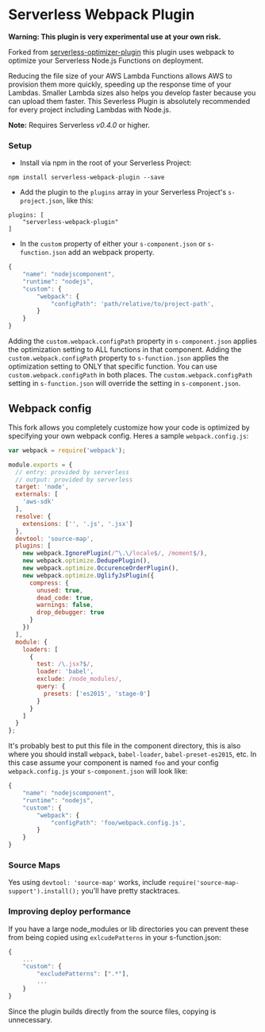 Serverless Webpack Plugin
=============================
**Warning: This plugin is very experimental use at your own risk.**

Forked from [serverless-optimizer-plugin](https://github.com/serverless/serverless-optimizer-plugin) this plugin uses webpack to optimize your Serverless Node.js Functions on deployment.

Reducing the file size of your AWS Lambda Functions allows AWS to provision them more quickly, speeding up the response time of your Lambdas.  Smaller Lambda sizes also helps you develop faster because you can upload them faster.  This Severless Plugin is absolutely recommended for every project including Lambdas with Node.js.

**Note:** Requires Serverless *v0.4.0* or higher.

### Setup

* Install via npm in the root of your Serverless Project:
```
npm install serverless-webpack-plugin --save
```

* Add the plugin to the `plugins` array in your Serverless Project's `s-project.json`, like this:

```
plugins: [
    "serverless-webpack-plugin"
]
```

* In the `custom` property of either your `s-component.json` or `s-function.json` add an webpack property.

```javascript
{
    "name": "nodejscomponent",
    "runtime": "nodejs",
    "custom": {
        "webpack": {
            "configPath": 'path/relative/to/project-path',
        }
    }
}

```


Adding the `custom.webpack.configPath` property in `s-component.json` applies the optimization setting to ALL functions in that component.  Adding the `custom.webpack.configPath` property to `s-function.json` applies the optimization setting to ONLY that specific function.  You can use `custom.webpack.configPath` in both places.  The `custom.webpack.configPath` setting in `s-function.json` will override the setting in `s-component.json`.



## Webpack config
This fork allows you completely customize how your code is optimized by specifying your own webpack config. Heres a sample `webpack.config.js`:

```javascript
var webpack = require('webpack');

module.exports = {
  // entry: provided by serverless
  // output: provided by serverless
  target: 'node',
  externals: [
    'aws-sdk'
  ],
  resolve: {
    extensions: ['', '.js', '.jsx']
  },
  devtool: 'source-map',
  plugins: [
    new webpack.IgnorePlugin(/^\.\/locale$/, /moment$/),
    new webpack.optimize.DedupePlugin(),
    new webpack.optimize.OccurenceOrderPlugin(),
    new webpack.optimize.UglifyJsPlugin({
      compress: {
        unused: true,
        dead_code: true,
        warnings: false,
        drop_debugger: true
      }
    })
  ],
  module: {
    loaders: [
      {
        test: /\.jsx?$/,
        loader: 'babel',
        exclude: /node_modules/,
        query: {
          presets: ['es2015', 'stage-0']
        }
      }
    ]
  }
};
```
It's probably best to put this file in the component directory, this is also where you should install `webpack`, `babel-loader`, `babel-preset-es2015`, etc. 
In this case assume your component is named `foo` and your config `webpack.config.js` your `s-component.json` will look like: 

```javascript
{
    "name": "nodejscomponent",
    "runtime": "nodejs",
    "custom": {
        "webpack": {
            "configPath": 'foo/webpack.config.js',
        }
    }
}
```


### Source Maps
Yes using `devtool: 'source-map'` works, include `require('source-map-support').install();` you'll have pretty stacktraces.
 
### Improving deploy performance
  
If you have a large node_modules or lib directories you can prevent these from being copied using `exlcudePatterns` in your s-function.json:

```javascript
{
    ...
    "custom": {
        "excludePatterns": [".*"],
        ...
    }
}
```

Since the plugin builds directly from the source files, copying is unnecessary. 